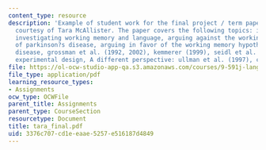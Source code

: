 ```yaml
---
content_type: resource
description: 'Example of student work for the final project / term paper assignment,
  courtesy of Tara McAllister. The paper covers the following topics: introduction,
  investigating working memory and language, arguing against the working memory hypothesis
  of parkinson?s disease, arguing in favor of the working memory hypothesis of parkinson?s
  disease, grossman et al. (1992, 2002), kemmerer (1999), seidl et al. (1995), proposed
  experimental design, A different perspective: ullman et al. (1997), conclusions.'
file: https://ol-ocw-studio-app-qa.s3.amazonaws.com/courses/9-591j-language-processing-fall-2004/3376c707cd1eeaae5257e516187d4849_tara_final.pdf
file_type: application/pdf
learning_resource_types:
- Assignments
ocw_type: OCWFile
parent_title: Assignments
parent_type: CourseSection
resourcetype: Document
title: tara_final.pdf
uid: 3376c707-cd1e-eaae-5257-e516187d4849
---
```

